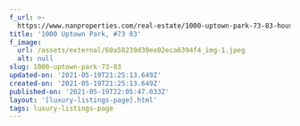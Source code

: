 ```yaml
---
f_url: >-
  https://www.nanproperties.com/real-estate/1000-uptown-park-73-83-houston-tx-77056/30256598/103820847
title: '1000 Uptown Park, #73 83'
f_image:
  url: /assets/external/60a58239d30ee02eca6394f4_img-1.jpeg
  alt: null
slug: 1000-uptown-park-73-83
updated-on: '2021-05-19T21:25:13.649Z'
created-on: '2021-05-19T21:25:13.649Z'
published-on: '2021-05-19T22:05:47.033Z'
layout: '[luxury-listings-page].html'
tags: luxury-listings-page
---
```



